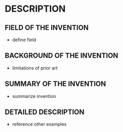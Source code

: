 # DESCRIPTION

## FIELD OF THE INVENTION

- define field

## BACKGROUND OF THE INVENTION

- limitations of prior art

## SUMMARY OF THE INVENTION

- summarize invention

## DETAILED DESCRIPTION

- reference other examples


